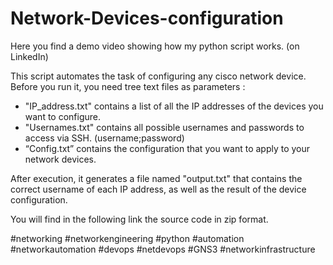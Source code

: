 # Network-Devices-configuration

Here you find a demo video showing how my python script works. (on LinkedIn)

This script automates the task of configuring any cisco network device. Before you run it, you need tree text files as parameters : 

- "IP_address.txt" contains a list of all the IP addresses of the devices you want to configure.
- "Usernames.txt" contains all possible usernames and passwords to access via SSH. (username;password)
- “Config.txt” contains the configuration that you want to apply to your network devices. 

After execution, it generates a file named "output.txt" that contains the correct username of each IP address, as well as the result of the device configuration.

You will find in the following link the source code in zip format.
 
 
#networking 
#networkengineering
#python
#automation
#networkautomation
#devops
#netdevops
#GNS3
#networkinfrastructure
